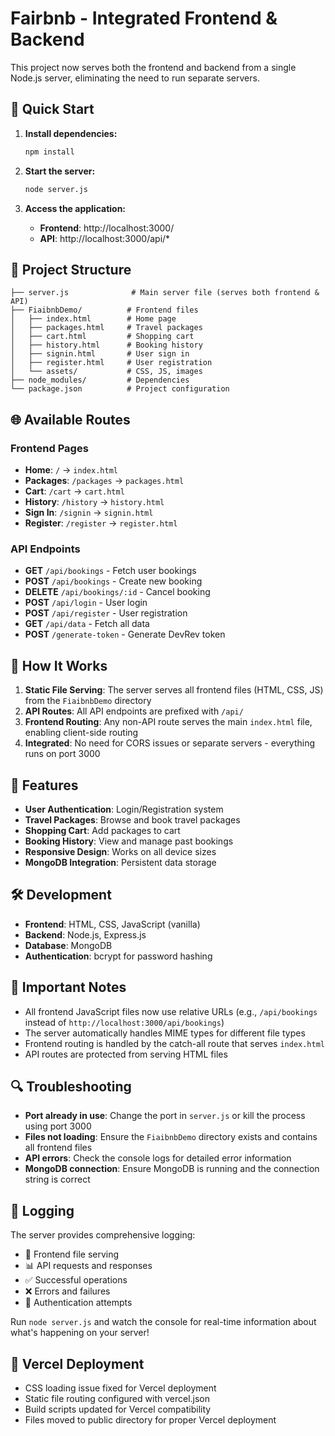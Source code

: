 # Fairbnb - Integrated Frontend & Backend

This project now serves both the frontend and backend from a single Node.js server, eliminating the need to run separate servers.

## 🚀 Quick Start

1. **Install dependencies:**
   ```bash
   npm install
   ```

2. **Start the server:**
   ```bash
   node server.js
   ```

3. **Access the application:**
   - **Frontend**: http://localhost:3000/
   - **API**: http://localhost:3000/api/*

## 📁 Project Structure

```
├── server.js              # Main server file (serves both frontend & API)
├── FiaibnbDemo/          # Frontend files
│   ├── index.html        # Home page
│   ├── packages.html     # Travel packages
│   ├── cart.html         # Shopping cart
│   ├── history.html      # Booking history
│   ├── signin.html       # User sign in
│   ├── register.html     # User registration
│   └── assets/           # CSS, JS, images
├── node_modules/         # Dependencies
└── package.json          # Project configuration
```

## 🌐 Available Routes

### Frontend Pages
- **Home**: `/` → `index.html`
- **Packages**: `/packages` → `packages.html`
- **Cart**: `/cart` → `cart.html`
- **History**: `/history` → `history.html`
- **Sign In**: `/signin` → `signin.html`
- **Register**: `/register` → `register.html`

### API Endpoints
- **GET** `/api/bookings` - Fetch user bookings
- **POST** `/api/bookings` - Create new booking
- **DELETE** `/api/bookings/:id` - Cancel booking
- **POST** `/api/login` - User login
- **POST** `/api/register` - User registration
- **GET** `/api/data` - Fetch all data
- **POST** `/generate-token` - Generate DevRev token

## 🔧 How It Works

1. **Static File Serving**: The server serves all frontend files (HTML, CSS, JS) from the `FiaibnbDemo` directory
2. **API Routes**: All API endpoints are prefixed with `/api/`
3. **Frontend Routing**: Any non-API route serves the main `index.html` file, enabling client-side routing
4. **Integrated**: No need for CORS issues or separate servers - everything runs on port 3000

## 📱 Features


- **User Authentication**: Login/Registration system
- **Travel Packages**: Browse and book travel packages
- **Shopping Cart**: Add packages to cart
- **Booking History**: View and manage past bookings
- **Responsive Design**: Works on all device sizes
- **MongoDB Integration**: Persistent data storage

## 🛠️ Development

- **Frontend**: HTML, CSS, JavaScript (vanilla)
- **Backend**: Node.js, Express.js
- **Database**: MongoDB
- **Authentication**: bcrypt for password hashing

## 🚨 Important Notes

- All frontend JavaScript files now use relative URLs (e.g., `/api/bookings` instead of `http://localhost:3000/api/bookings`)
- The server automatically handles MIME types for different file types
- Frontend routing is handled by the catch-all route that serves `index.html`
- API routes are protected from serving HTML files

## 🔍 Troubleshooting

- **Port already in use**: Change the port in `server.js` or kill the process using port 3000
- **Files not loading**: Ensure the `FiaibnbDemo` directory exists and contains all frontend files
- **API errors**: Check the console logs for detailed error information
- **MongoDB connection**: Ensure MongoDB is running and the connection string is correct

## 📝 Logging

The server provides comprehensive logging:
- 📄 Frontend file serving
- 📊 API requests and responses
- ✅ Successful operations
- ❌ Errors and failures
- 🔐 Authentication attempts

Run `node server.js` and watch the console for real-time information about what's happening on your server!

## 🚀 Vercel Deployment
- CSS loading issue fixed for Vercel deployment
- Static file routing configured with vercel.json
- Build scripts updated for Vercel compatibility
- Files moved to public directory for proper Vercel deployment
